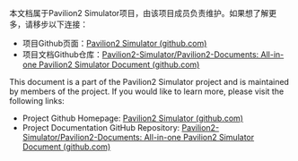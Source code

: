 本文档属于Pavilion2 Simulator项目，由该项目成员负责维护。如果想了解更多，请移步以下连接：

- 项目Github页面：[Pavilion2 Simulator (github.com)](https://github.com/Pavilion2-Simulator)
- 项目文档Github仓库：[Pavilion2-Simulator/Pavilion2-Documents: All-in-one Pavilion2 Simulator Document (github.com)](https://github.com/Pavilion2-Simulator/Pavilion2-Documents)

This document is a part of the Pavilion2 Simulator project and is maintained by members of the project. If you would like to learn more, please visit the following links:

- Project Github Homepage: [Pavilion2 Simulator (github.com)](https://github.com/Pavilion2-Simulator)
- Project Documentation GitHub Repository: [Pavilion2-Simulator/Pavilion2-Documents: All-in-one Pavilion2 Simulator Document (github.com)](https://github.com/Pavilion2-Simulator/Pavilion2-Documents)
